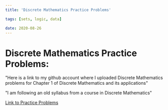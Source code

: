 ```yaml
---
title: 'Discrete Mathematics Practice Problems'

tags: [sets, logic, data]

date: 2020-08-26
---
```


# Discrete Mathematics Practice Problems: 

"Here is a link to my github account where I uploaded Discrete Mathematics problems for Chapter 1 of Discrete Mathematics and its applications"

"I am following an old syllabus from a course in Discrete Mathematics"

[Link to Practice Problems](https://github.com/devinpowers/discrete-mathematics)
